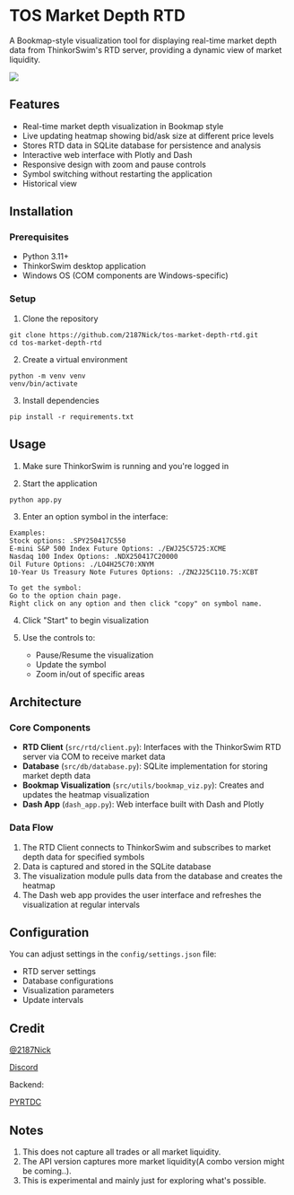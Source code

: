 # TOS Market Depth RTD

A Bookmap-style visualization tool for displaying real-time market depth data from ThinkorSwim's RTD server, providing a dynamic view of market liquidity.

![](https://github.com/user-attachments/assets/ed78e5ea-8d38-48fa-883a-f53a3b072b1e)

## Features

- Real-time market depth visualization in Bookmap style
- Live updating heatmap showing bid/ask size at different price levels
- Stores RTD data in SQLite database for persistence and analysis
- Interactive web interface with Plotly and Dash
- Responsive design with zoom and pause controls
- Symbol switching without restarting the application
- Historical view

## Installation

### Prerequisites

- Python 3.11+
- ThinkorSwim desktop application
- Windows OS (COM components are Windows-specific)

### Setup

1. Clone the repository
```
git clone https://github.com/2187Nick/tos-market-depth-rtd.git
cd tos-market-depth-rtd
```

2. Create a virtual environment
```
python -m venv venv
venv/bin/activate
```

3. Install dependencies
```
pip install -r requirements.txt
```

## Usage

1. Make sure ThinkorSwim is running and you're logged in

2. Start the application
```
python app.py
```

3. Enter an option symbol in the interface:
```
Examples:
Stock options: .SPY250417C550
E-mini S&P 500 Index Future Options: ./EWJ25C5725:XCME
Nasdaq 100 Index Options: .NDX250417C20000
Oil Future Options: ./LO4H25C70:XNYM
10-Year Us Treasury Note Futures Options: ./ZN2J25C110.75:XCBT
```

``` 
To get the symbol:
Go to the option chain page.
Right click on any option and then click "copy" on symbol name.
```

4. Click "Start" to begin visualization

5. Use the controls to:
   - Pause/Resume the visualization
   - Update the symbol
   - Zoom in/out of specific areas

## Architecture

### Core Components

- **RTD Client** (`src/rtd/client.py`): Interfaces with the ThinkorSwim RTD server via COM to receive market data
- **Database** (`src/db/database.py`): SQLite implementation for storing market depth data
- **Bookmap Visualization** (`src/utils/bookmap_viz.py`): Creates and updates the heatmap visualization
- **Dash App** (`dash_app.py`): Web interface built with Dash and Plotly

### Data Flow

1. The RTD Client connects to ThinkorSwim and subscribes to market depth data for specified symbols
2. Data is captured and stored in the SQLite database
3. The visualization module pulls data from the database and creates the heatmap
4. The Dash web app provides the user interface and refreshes the visualization at regular intervals

## Configuration

You can adjust settings in the `config/settings.json` file:

- RTD server settings
- Database configurations
- Visualization parameters
- Update intervals

## Credit

[@2187Nick](https://x.com/2187Nick)

[Discord](https://discord.com/invite/vxKepZ6XNC)

Backend:

[PYRTDC](https://github.com/tifoji/pyrtdc/)

## Notes

1. This does not capture all trades or all market liquidity.
2. The API version captures more market liquidity(A combo version might be coming..).
3. This is experimental and mainly just for exploring what's possible.


